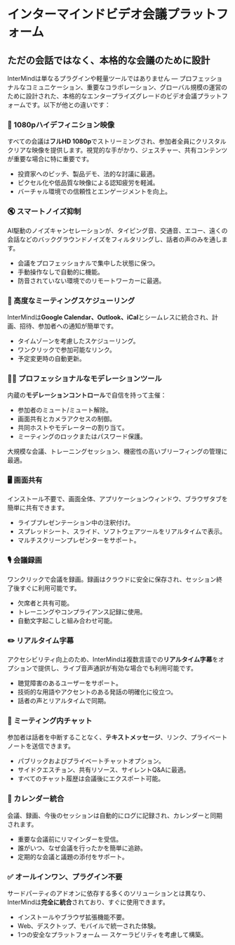 # インターマインドビデオ会議プラットフォーム

## ただの会話ではなく、本格的な会議のために設計

InterMindは単なるプラグインや軽量ツールではありません — プロフェッショナルなコミュニケーション、重要なコラボレーション、グローバル規模の運営のために設計された、本格的なエンタープライズグレードのビデオ会議プラットフォームです。以下が他との違いです：

### 🎥 1080pハイデフィニション映像

すべての会議は**フルHD 1080p**でストリーミングされ、参加者全員にクリスタルクリアな映像を提供します。視覚的な手がかり、ジェスチャー、共有コンテンツが重要な場合に特に重要です。

- 投資家へのピッチ、製品デモ、法的な討議に最適。
- ピクセル化や低品質な映像による認知疲労を軽減。
- バーチャル環境での信頼性とエンゲージメントを向上。

### 🔇 スマートノイズ抑制

AI駆動のノイズキャンセレーションが、タイピング音、交通音、エコー、遠くの会話などのバックグラウンドノイズをフィルタリングし、話者の声のみを通します。

- 会議をプロフェッショナルで集中した状態に保つ。
- 手動操作なしで自動的に機能。
- 防音されていない環境でのリモートワーカーに最適。

### 📅 高度なミーティングスケジューリング

InterMindは**Google Calendar、Outlook、iCal**とシームレスに統合され、計画、招待、参加者への通知が簡単です。

- タイムゾーンを考慮したスケジューリング。
- ワンクリックで参加可能なリンク。
- 予定変更時の自動更新。

### 🧑‍⚖️ プロフェッショナルなモデレーションツール

内蔵の**モデレーションコントロール**で自信を持って主催：

- 参加者のミュート/ミュート解除。
- 画面共有とカメラアクセスの制御。
- 共同ホストやモデレーターの割り当て。
- ミーティングのロックまたはパスワード保護。

大規模な会議、トレーニングセッション、機密性の高いブリーフィングの管理に最適。

### 🖥️ 画面共有

インストール不要で、画面全体、アプリケーションウィンドウ、ブラウザタブを簡単に共有できます。

- ライブプレゼンテーション中の注釈付け。
- スプレッドシート、スライド、ソフトウェアツールをリアルタイムで表示。
- マルチスクリーンプレゼンターをサポート。

### 🎙️ 会議録画

ワンクリックで会議を録画。録画はクラウドに安全に保存され、セッション終了後すぐに利用可能です。

- 欠席者と共有可能。
- トレーニングやコンプライアンス記録に使用。
- 自動文字起こしと組み合わせ可能。

### ✏️ リアルタイム字幕

アクセシビリティ向上のため、InterMindは複数言語での**リアルタイム字幕**をオプションで提供し、ライブ音声通訳が有効な場合でも利用可能です。

- 聴覚障害のあるユーザーをサポート。
- 技術的な用語やアクセントのある発話の明確化に役立つ。
- 話者の声とリアルタイムで同期。

### 💬 ミーティング内チャット

参加者は話者を中断することなく、**テキストメッセージ**、リンク、プライベートノートを送信できます。

- パブリックおよびプライベートチャットオプション。
- サイドクエスチョン、共有リソース、サイレントQ&Aに最適。
- すべてのチャット履歴は会議後にエクスポート可能。

### 📆 カレンダー統合

会議、録画、今後のセッションは自動的にログに記録され、カレンダーと同期されます。

- 重要な会議前にリマインダーを受信。
- 誰がいつ、なぜ会議を行ったかを簡単に追跡。
- 定期的な会議と議題の添付をサポート。

### ✅ オールインワン、プラグイン不要

サードパーティのアドオンに依存する多くのソリューションとは異なり、InterMindは**完全に統合**されており、すぐに使用できます。

- インストールやブラウザ拡張機能不要。
- Web、デスクトップ、モバイルで統一された体験。
- 1つの安全なプラットフォーム — スケーラビリティを考慮して構築。